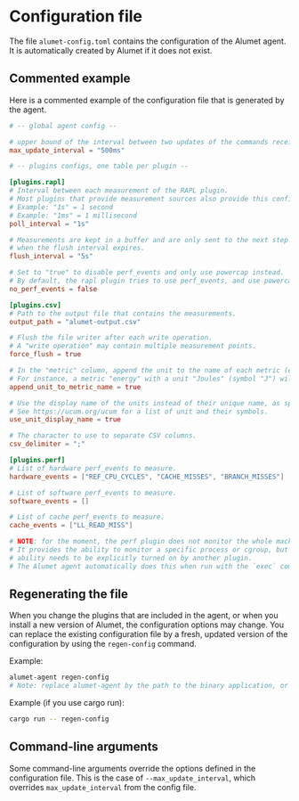 # Configuration file

The file `alumet-config.toml` contains the configuration of the Alumet agent.
It is automatically created by Alumet if it does not exist.

## Commented example

Here is a commented example of the configuration file that is generated by the agent.

```toml
# -- global agent config --

# upper bound of the interval between two updates of the commands received by the measurement sources
max_update_interval = "500ms"

# -- plugins configs, one table per plugin --

[plugins.rapl]
# Interval between each measurement of the RAPL plugin.
# Most plugins that provide measurement sources also provide this configuration option.
# Example: "1s" = 1 second
# Example: "1ms" = 1 millisecond
poll_interval = "1s"

# Measurements are kept in a buffer and are only sent to the next step of the Alumet pipeline
# when the flush interval expires.
flush_interval = "5s"

# Set to "true" to disable perf_events and only use powercap instead.
# By default, the rapl plugin tries to use perf_events, and use powercap if that fails.
no_perf_events = false

[plugins.csv]
# Path to the output file that contains the measurements.
output_path = "alumet-output.csv"

# Flush the file writer after each write operation.
# A "write operation" may contain multiple measurement points.
force_flush = true

# In the "metric" column, append the unit to the name of each metric (except if the unit's name is empty).
# For instance, a metric "energy" with a unit "Joules" (symbol "J") will be serialized as "energy_J".
append_unit_to_metric_name = true

# Use the display name of the units instead of their unique name, as specified by the UCUM.
# See https://ucum.org/ucum for a list of unit and their symbols.
use_unit_display_name = true

# The character to use to separate CSV columns.
csv_delimiter = ";"

[plugins.perf]
# List of hardware perf_events to measure.
hardware_events = ["REF_CPU_CYCLES", "CACHE_MISSES", "BRANCH_MISSES"]

# List of software perf_events to measure.
software_events = []

# List of cache perf_events to measure.
cache_events = ["LL_READ_MISS"]

# NOTE: for the moment, the perf plugin does not monitor the whole machine.
# It provides the ability to monitor a specific process or cgroup, but this
# ability needs to be explicitly turned on by another plugin.
# The Alumet agent automatically does this when run with the `exec` command.
```

## Regenerating the file

When you change the plugins that are included in the agent, or when you install a new version of Alumet,
the configuration options may change. You can replace the existing configuration file by a fresh, updated
version of the configuration by using the `regen-config` command.

Example:
```sh
alumet-agent regen-config
# Note: replace alumet-agent by the path to the binary application, or by `cargo run --`
```

Example (if you use cargo run):
```sh
cargo run -- regen-config
```

## Command-line arguments

Some command-line arguments override the options defined in the configuration file.
This is the case of `--max_update_interval`, which overrides `max_update_interval` from the config file.
